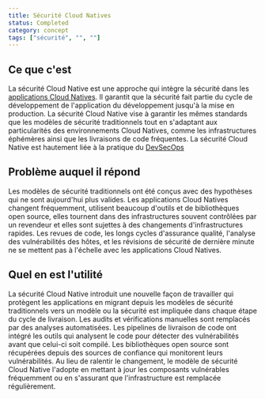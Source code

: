 ```yaml
---
title: Sécurité Cloud Natives
status: Completed
category: concept
tags: ["sécurité", "", ""]
---
```


## Ce que c'est

La sécurité Cloud Native est une approche qui intègre la sécurité dans les [applications Cloud Natives](/fr/cloud-native-apps/).
Il garantit que la sécurité fait partie du cycle de développement de l'application du développement jusqu'à la mise en production.
La sécurité Cloud Native vise à garantir les mêmes standards que les modèles de sécurité traditionnels tout en s'adaptant aux particularités des environnements Cloud Natives, comme les infrastructures éphémères ainsi que les livraisons de code fréquentes.
La sécurité Cloud Native est hautement liée à la pratique du [DevSecOps](/fr/devsecops/)

## Problème auquel il répond

Les modèles de sécurité traditionnels ont été conçus avec des hypothèses qui ne sont aujourd'hui plus valides.
Les applications Cloud Natives changent fréquemment, utilisent beaucoup d'outils et de bibliothèques open source, elles tournent dans des infrastructures souvent contrôlées par un revendeur et elles sont sujettes à des changements d'infrastructures rapides.
Les revues de code, les longs cycles d'assurance qualité, l'analyse des vulnérabilités des hôtes, et les révisions de sécurité de dernière minute ne se mettent pas à l'échelle avec les applications Cloud Natives.

## Quel en est l'utilité

La sécurité Cloud Native introduit une nouvelle façon de travailler qui protègent les applications
en migrant depuis les modèles de sécurité traditionnels vers un modèle ou la sécurité est impliquée dans chaque étape du cycle de livraison.
Les audits et vérifications manuelles sont remplacés par des analyses automatisées.
Les pipelines de livraison de code ont intégré les outils qui analysent le code pour détecter des vulnérabilités avant que celui-ci soit compilé.
Les bibliothèques open source sont récupérées depuis des sources de confiance qui monitorent leurs vulnérabilités.
Au lieu de ralentir le changement, le modèle de sécurité Cloud Native l'adopte 
en mettant à jour les composants vulnérables fréquemment ou en s'assurant que l'infrastructure est remplacée régulièrement.
